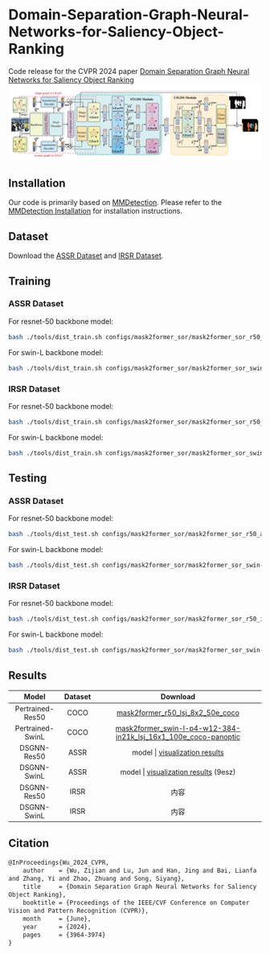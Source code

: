 # Domain-Separation-Graph-Neural-Networks-for-Saliency-Object-Ranking
Code release for the CVPR 2024 paper [Domain Separation Graph Neural Networks for Saliency Object Ranking](https://openaccess.thecvf.com/content/CVPR2024/html/Wu_Domain_Separation_Graph_Neural_Networks_for_Saliency_Object_Ranking_CVPR_2024_paper.html)
<img src="https://github.com/Wu-ZJ/DSGNN/blob/main/resources/main.png"/>

## Installation
Our code is primarily based on [MMDetection](https://github.com/open-mmlab/mmdetection). Please refer to the [MMDetection Installation](https://mmdetection.readthedocs.io/en/latest/get_started.html) for installation instructions.

## Dataset
Download the [ASSR Dataset](https://github.com/SirisAvishek/Attention_Shift_Ranks) and [IRSR Dataset](https://github.com/dragonlee258079/Saliency-Ranking).

## Training
### ASSR Dataset
For resnet-50 backbone model:
```bash
bash ./tools/dist_train.sh configs/mask2former_sor/mask2former_sor_r50_assr.py --num_gpus --load-from pertrained_model_path
```
For swin-L backbone model:
```bash
bash ./tools/dist_train.sh configs/mask2former_sor/mask2former_sor_swin-l-int21k_assr.py --num_gpus --load-from pertrained_model_path
```

### IRSR Dataset
For resnet-50 backbone model:
```bash
bash ./tools/dist_train.sh configs/mask2former_sor/mask2former_sor_r50_irsr.py --num_gpus --load-from pertrained_model_path
```
For swin-L backbone model:
```bash
bash ./tools/dist_train.sh configs/mask2former_sor/mask2former_sor_swin-l-int21k_irsr.py --num_gpus --load-from pertrained_model_path
```
</details>

## Testing
### ASSR Dataset
For resnet-50 backbone model:
```bash
bash ./tools/dist_test.sh configs/mask2former_sor/mask2former_sor_r50_assr.py model_path 1 --eval mae
```
For swin-L backbone model:
```bash
bash ./tools/dist_test.sh configs/mask2former_sor/mask2former_sor_swin-l-int21k_assr.py model_path 1 --eval mae
```

### IRSR Dataset
For resnet-50 backbone model:
```bash
bash ./tools/dist_test.sh configs/mask2former_sor/mask2former_sor_r50_irsr.py model_path 1 --eval mae
```
For swin-L backbone model:
```bash
bash ./tools/dist_test.sh configs/mask2former_sor/mask2former_sor_swin-l-int21k_irsr.py model_path 1 --eval mae
```

## Results

| Model | Dataset | Download |  
| :---: | :---: | :---: |  
| Pertrained-Res50 | COCO | [mask2former_r50_lsj_8x2_50e_coco](https://download.openmmlab.com/mmdetection/v2.0/mask2former/mask2former_r50_lsj_8x2_50e_coco/mask2former_r50_lsj_8x2_50e_coco_20220506_191028-8e96e88b.pth) |  
| Pertrained-SwinL | COCO | [mask2former_swin-l-p4-w12-384-in21k_lsj_16x1_100e_coco-panoptic](https://download.openmmlab.com/mmdetection/v2.0/mask2former/mask2former_swin-l-p4-w12-384-in21k_lsj_16x1_100e_coco-panoptic/mask2former_swin-l-p4-w12-384-in21k_lsj_16x1_100e_coco-panoptic_20220407_104949-d4919c44.pth) |
| DSGNN-Res50 | ASSR | model \| [visualization results](https://pan.baidu.com/s/1x4vP3M7uiPeAissD6x7lCQ) |  
| DSGNN-SwinL | ASSR | model \| [visualization results](https://pan.baidu.com/s/1x4vP3M7uiPeAissD6x7lCQ) (9esz) |
| DSGNN-Res50 | IRSR | 内容 |  
| DSGNN-SwinL | IRSR | 内容 |

## Citation
    @InProceedings{Wu_2024_CVPR,
        author    = {Wu, Zijian and Lu, Jun and Han, Jing and Bai, Lianfa and Zhang, Yi and Zhao, Zhuang and Song, Siyang},
        title     = {Domain Separation Graph Neural Networks for Saliency Object Ranking},
        booktitle = {Proceedings of the IEEE/CVF Conference on Computer Vision and Pattern Recognition (CVPR)},
        month     = {June},
        year      = {2024},
        pages     = {3964-3974}
    }
